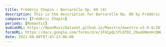 ```yaml
---
title: Frédéric Chopin - Barcarolle Op. 60 (4)
description: This is the description for Barcarolle Op. 60 by Frédéric Chopin
composers: [Frédéric Chopin]
periods: [Romantic]
audioURL: https://OpenMusicDataset.github.io/Maestro/maestro-v3.0.0/2017/MIDI-Unprocessed_049_PIANO049_MID--AUDIO-split_07-06-17_Piano-e_2-06_wav--5.midi
formURL: https://docs.google.com/forms/d/e/1FAIpQLSfLGTD2_2bwabNmnHcQWWGDdxUl3Jvt0w07OY3hXxvOaQDEZA/viewform
date: 2021-08-08T07:43:13-06:00
---
```

